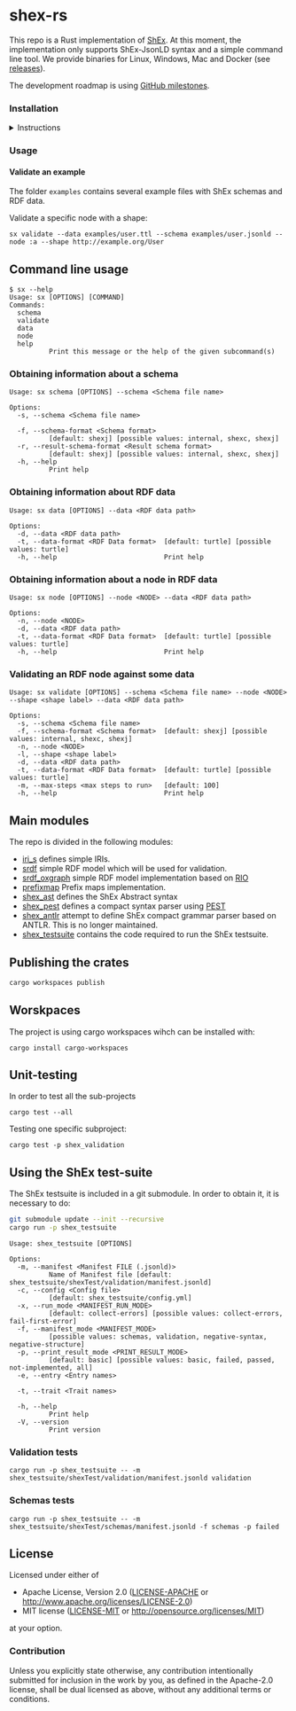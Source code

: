 # shex-rs

This repo is a Rust implementation of [ShEx](http://shex.io/). At this moment, the implementation only supports ShEx-JsonLD syntax and a simple command line tool.
We provide binaries for Linux, Windows, Mac and Docker (see [releases](https://github.com/weso/shex-rs/releases)).

The development roadmap is using [GitHub milestones](https://github.com/weso/shex-rs/milestones).

### Installation

<details markdown="block">
<summary>Instructions</summary>

#### Official releases

You can download a binary from the [latest release](https://github.com/weso/shex-rs/releases/latest) page. There you will also find the compiled packages for the installation on
your system using a package manager.

##### Ubuntu

Note that the example below is for version 0.0.2. For any other version, please change the X.X.X values accordingly:

```
wget https://github.com/weso/shex-rs/releases/download/0.0.2/sx_0.0.2_amd64.deb
sudo dpkg -i sx_0.0.2_amd64.deb
```

#### Compiling from source

`shex-rs` has been implemented in Rust and is compiled using [cargo](https://doc.rust-lang.org/cargo/). The command `cargo run` can be used to compile and run locally the code.

#### Docker

TBD

</details>

### Usage

#### Validate an example

The folder `examples` contains several example files with ShEx schemas and RDF data.

Validate a specific node with a shape:

```
sx validate --data examples/user.ttl --schema examples/user.jsonld --node :a --shape http://example.org/User
```

## Command line usage

```
$ sx --help
Usage: sx [OPTIONS] [COMMAND]
Commands:
  schema
  validate
  data
  node
  help
          Print this message or the help of the given subcommand(s)
```

### Obtaining information about a schema

```
Usage: sx schema [OPTIONS] --schema <Schema file name>

Options:
  -s, --schema <Schema file name>
          
  -f, --schema-format <Schema format>
          [default: shexj] [possible values: internal, shexc, shexj]
  -r, --result-schema-format <Result schema format>
          [default: shexj] [possible values: internal, shexc, shexj]
  -h, --help
          Print help
```

### Obtaining information about RDF data

```
Usage: sx data [OPTIONS] --data <RDF data path>

Options:
  -d, --data <RDF data path>           
  -t, --data-format <RDF Data format>  [default: turtle] [possible values: turtle]
  -h, --help                           Print help
```

### Obtaining information about a node in RDF data

```
Usage: sx node [OPTIONS] --node <NODE> --data <RDF data path>

Options:
  -n, --node <NODE>                    
  -d, --data <RDF data path>           
  -t, --data-format <RDF Data format>  [default: turtle] [possible values: turtle]
  -h, --help                           Print help
```

### Validating an RDF node against some data

```
Usage: sx validate [OPTIONS] --schema <Schema file name> --node <NODE> --shape <shape label> --data <RDF data path>

Options:
  -s, --schema <Schema file name>      
  -f, --schema-format <Schema format>  [default: shexj] [possible values: internal, shexc, shexj]
  -n, --node <NODE>                    
  -l, --shape <shape label>            
  -d, --data <RDF data path>           
  -t, --data-format <RDF Data format>  [default: turtle] [possible values: turtle]
  -m, --max-steps <max steps to run>   [default: 100]
  -h, --help                           Print help
```

## Main modules

The repo is divided in the following modules:

- [iri_s](https://github.com/weso/shex-rs/tree/master/iri_s) defines simple IRIs.
- [srdf](https://github.com/weso/shex-rs/tree/master/srdf) simple RDF model which will be used for validation.
- [srdf_oxgraph](https://github.com/weso/shex-rs/tree/master/srdf_oxgraph) simple RDF model implementation based on [RIO](https://github.com/oxigraph/oxigraph)
- [prefixmap](https://github.com/weso/shex-rs/tree/master/prefixmap) Prefix maps implementation.
- [shex_ast](https://github.com/weso/shex-rs/tree/master/shex_ast) defines the ShEx Abstract syntax
- [shex_pest](https://github.com/weso/shex-rs/tree/master/shex_pest) defines a compact syntax parser using [PEST](https://pest.rs/)
- [shex_antlr](https://github.com/weso/shex-rs/tree/master/shex_antlr) attempt to define ShEx compact grammar parser based on ANTLR. This is no longer maintained.
- [shex_testsuite](https://github.com/weso/shex-rs/tree/master/shex_testsuite) contains the code required to run the ShEx testsuite.

## Publishing the crates

```sh
cargo workspaces publish 
```

## Worskpaces

The project is using cargo workspaces wihch can be installed with:

```
cargo install cargo-workspaces
```

## Unit-testing

In order to test all the sub-projects

```
cargo test --all
```

Testing one specific subproject:

```
cargo test -p shex_validation
```

## Using the ShEx test-suite

The ShEx testsuite is included in a git submodule. In order to obtain it, it is necessary to do:

```sh
git submodule update --init --recursive
cargo run -p shex_testsuite
```

```
Usage: shex_testsuite [OPTIONS]

Options:
  -m, --manifest <Manifest FILE (.jsonld)>
          Name of Manifest file [default: shex_testsuite/shexTest/validation/manifest.jsonld]
  -c, --config <Config file>
          [default: shex_testsuite/config.yml]
  -x, --run_mode <MANIFEST_RUN_MODE>
          [default: collect-errors] [possible values: collect-errors, fail-first-error]
  -f, --manifest_mode <MANIFEST_MODE>
          [possible values: schemas, validation, negative-syntax, negative-structure]
  -p, --print_result_mode <PRINT_RESULT_MODE>
          [default: basic] [possible values: basic, failed, passed, not-implemented, all]
  -e, --entry <Entry names>
          
  -t, --trait <Trait names>
          
  -h, --help
          Print help
  -V, --version
          Print version
```

### Validation tests

```
cargo run -p shex_testsuite -- -m shex_testsuite/shexTest/validation/manifest.jsonld validation 
```

### Schemas tests

```
cargo run -p shex_testsuite -- -m shex_testsuite/shexTest/schemas/manifest.jsonld -f schemas -p failed
```

## License

Licensed under either of

- Apache License, Version 2.0 ([LICENSE-APACHE](LICENSE-APACHE) or <http://www.apache.org/licenses/LICENSE-2.0>)
- MIT license ([LICENSE-MIT](LICENSE-MIT) or <http://opensource.org/licenses/MIT>)

at your option.

### Contribution

Unless you explicitly state otherwise, any contribution intentionally submitted
for inclusion in the work by you, as defined in the Apache-2.0 license, shall be dual licensed as above, without any
additional terms or conditions.
